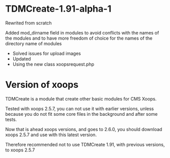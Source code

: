 TDMCreate-1.91-alpha-1
======================

Rewrited from scratch

Added mod_dirname field in modules to avoid conflicts with the names of the modules and to have more freedom of choice for the names of the directory name of modules

- Solved issues for upload images
- Updated
- Using the new class xoopsrequest.php

Version of xoops
================

TDMCreate is a module that create other basic modules for CMS Xoops.

Tested with xoops 2.5.7, you can not use it with earlier versions, unless because you do not fit some core files in the background and after some tests. 

Now that is ahead xoops versions, and goes to 2.6.0, you should download xoops 2.5.7 and use with this latest version. 

Therefore recommended not to use TDMCreate 1.91, with previous versions, to xoops 2.5.7
